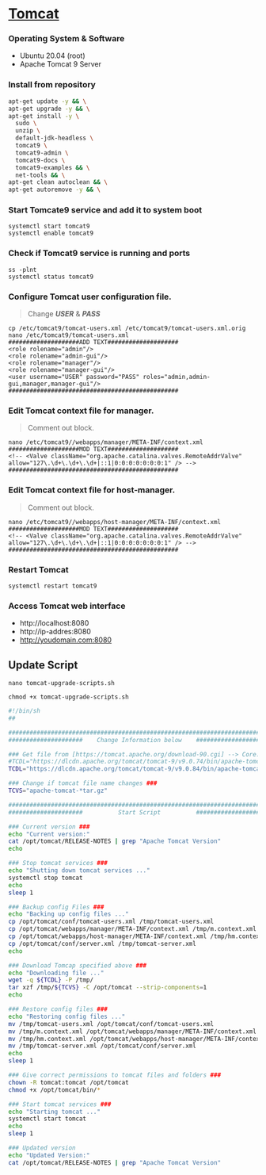 # [Tomcat](https://tomcat.apache.org)

### Operating System & Software
- Ubuntu 20.04 (root)
- Apache Tomcat 9 Server


### Install from repository
```bash
apt-get update -y && \
apt-get upgrade -y && \
apt-get install -y \
  sudo \
  unzip \
  default-jdk-headless \
  tomcat9 \
  tomcat9-admin \
  tomcat9-docs \
  tomcat9-examples && \
  net-tools && \
apt-get clean autoclean && \
apt-get autoremove -y && \
```

### Start Tomcate9 service and add it to system boot
```
systemctl start tomcat9
systemctl enable tomcat9
```

### Check if Tomcat9 service is running and ports
```
ss -plnt
systemctl status tomcat9
```

### Configure Tomcat user configuration file.
> Change ***USER*** & ***PASS***
```
cp /etc/tomcat9/tomcat-users.xml /etc/tomcat9/tomcat-users.xml.orig
nano /etc/tomcat9/tomcat-users.xml
####################ADD TEXT####################
<role rolename="admin"/>
<role rolename="admin-gui"/>
<role rolename="manager"/>
<role rolename="manager-gui"/>
<user username="USER" password="PASS" roles="admin,admin-gui,manager,manager-gui"/>
################################################
```

### Edit Tomcat context file for manager.
> Comment out block.
```
nano /etc/tomcat9//webapps/manager/META-INF/context.xml
####################MOD TEXT####################
<!-- <Valve className="org.apache.catalina.valves.RemoteAddrValve"
allow="127\.\d+\.\d+\.\d+|::1|0:0:0:0:0:0:0:1" /> -->
################################################
```
### Edit Tomcat context file for host-manager.
> Comment out block.
```
nano /etc/tomcat9//webapps/host-manager/META-INF/context.xml
####################MOD TEXT####################
<!-- <Valve className="org.apache.catalina.valves.RemoteAddrValve"
allow="127\.\d+\.\d+\.\d+|::1|0:0:0:0:0:0:0:1" /> -->
################################################
```

### Restart Tomcat
```
systemctl restart tomcat9
```

### Access Tomcat web interface
* http://localhost:8080
* http://ip-addres:8080
* http://youdomain.com:8080

## Update Script
```
nano tomcat-upgrade-scripts.sh
```
```
chmod +x tomcat-upgrade-scripts.sh
```
```bash
#!/bin/sh
##

##########################################################################
#####################    Change Information below    #####################

### Get file from [https://tomcat.apache.org/download-90.cgi] --> Core: tar.gz ###
#TCDL="https://dlcdn.apache.org/tomcat/tomcat-9/v9.0.74/bin/apache-tomcat-9.0.74.tar.gz"
TCDL="https://dlcdn.apache.org/tomcat/tomcat-9/v9.0.84/bin/apache-tomcat-9.0.84.tar.gz"

### Change if tomcat file name changes ###
TCVS="apache-tomcat-*tar.gz"

##########################################################################
#####################          Start Script          #####################

### Current version ###
echo "Current version:"
cat /opt/tomcat/RELEASE-NOTES | grep "Apache Tomcat Version"
echo

### Stop tomcat services ###
echo "Shutting down tomcat services ..."
systemctl stop tomcat
echo
sleep 1

### Backup config Files ###
echo "Backing up config files ..."
cp /opt/tomcat/conf/tomcat-users.xml /tmp/tomcat-users.xml
cp /opt/tomcat/webapps/manager/META-INF/context.xml /tmp/m.context.xml
cp /opt/tomcat/webapps/host-manager/META-INF/context.xml /tmp/hm.context.xml
cp /opt/tomcat/conf/server.xml /tmp/tomcat-server.xml
echo

### Download Tomcap specified above ###
echo "Downloading file ..."
wget -q ${TCDL} -P /tmp/
tar xzf /tmp/${TCVS} -C /opt/tomcat --strip-components=1
echo

### Restore config files ###
echo "Restoring config files ..."
mv /tmp/tomcat-users.xml /opt/tomcat/conf/tomcat-users.xml
mv /tmp/m.context.xml /opt/tomcat/webapps/manager/META-INF/context.xml
mv /tmp/hm.context.xml /opt/tomcat/webapps/host-manager/META-INF/context.xml
mv /tmp/tomcat-server.xml /opt/tomcat/conf/server.xml
echo
sleep 1

### Give correct permissions to tomcat files and folders ###
chown -R tomcat:tomcat /opt/tomcat
chmod +x /opt/tomcat/bin/*

### Start tomcat services ###
echo "Starting tomcat ..."
systemctl start tomcat
echo
sleep 1

### Updated version
echo "Updated Version:"
cat /opt/tomcat/RELEASE-NOTES | grep "Apache Tomcat Version"
```
